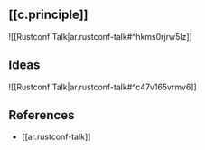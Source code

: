 

## [[c.principle]] 

![[Rustconf Talk|ar.rustconf-talk#^hkms0rjrw5lz]]

## Ideas 

![[Rustconf Talk|ar.rustconf-talk#^c47v165vrmv6]] 

## References  

- [[ar.rustconf-talk]]